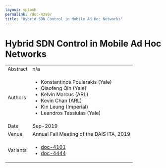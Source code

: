 ```yaml
---
layout: splash
permalink: /doc-4399/
title: "Hybrid SDN Control in Mobile Ad Hoc Networks"
---
```


# Hybrid SDN Control in Mobile Ad Hoc Networks

<table>
    <tbody>
    <tr>
        <td>Abstract</td>
        <td>n/a</td>
    </tr>
    <tr>
        <td>Authors</td>
        <td>
            <ul>
                <li>Konstantinos Poularakis (Yale)</li>
                <li>Qiaofeng Qin (Yale)</li>
                <li>Kelvin Marcus (ARL)</li>
                <li>Kevin Chan (ARL)</li>
                <li>Kin Leung (Imperial)</li>
                <li>Leandros Tassiulas (Yale)</li>
            </ul>
        </td>
    </tr>
    <tr>
        <td>Date</td>
        <td>Sep-2019</td>
    </tr>
    <tr>
        <td>Venue</td>
        <td>Annual Fall Meeting of the DAIS ITA, 2019</td>
    </tr>
        <tr>
            <td>Variants</td>
            <td>
                <ul>
                    <li><a href="${varId}">doc-4101</a></li>
                    <li><a href="${varId}">doc-4444</a></li>
                </ul>
            </td>
        </tr>
    </tbody>
</table>
